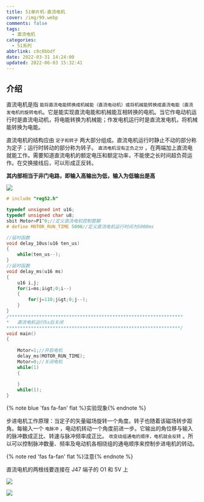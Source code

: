 ```yaml
---
title: 51单片机-直流电机
cover: /img/99.webp
comments: false
tags:
  - 直流电机
categories:
  - 51系列
abbrlink: c8c0bbdf
date: 2022-03-31 14:24:00
updated: 2022-06-03 15:32:41
---
```

## 介绍

直流电机是指 `能将直流电能转换成机械能（直流电动机）或将机械能转换成直流电能（直流发电机的旋转电机`。它是能实现直流电能和机械能互相转换的电机。当它作电动机运行时是直流电动机，将电能转换为机械能；作发电机运行时是直流发电机，将机械能转换为电能。

直流电机的结构应由 `定子和转子` 两大部分组成。直流电机运行时静止不动的部分称为定子；运行时转动的部分称为转子。 `直流电机没有正负之分` ，在两端加上直流电就能工作。需要知道直流电机的额定电压和额定功率，不能使之长时间超负荷运作。在交换接线后，可以形成正反转。

**其内部相当于非门电路，即输入高输出为低，输入为低输出是高**

![](https://image-1309791158.cos.ap-guangzhou.myqcloud.com/其他/202203311421263.png)

```cpp
# include "reg52.h"

typedef unsigned int u16;
typedef unsigned char u8;
sbit Motor=P1^0;//定义直流电机控制管脚
# define MOTOR_RUN_TIME	5000//定义直流电机运行时间为5000ms

//延时函数
void delay_10us(u16 ten_us)
{
	while(ten_us--);
}
//延时函数
void delay_ms(u16 ms)
{
	u16 i,j;
	for(i=ms;i&gt;0;i--)
	{
		for(j=110;j&gt;0;j--);
	}
}
/****************************************************************
*   直流电机运行5s后关闭
****************************************************************/
void main()
{
	
	Motor=1;//开启电机
	delay_ms(MOTOR_RUN_TIME);
	Motor=0;//关闭电机
	while(1)
	{
		
	}
	while(1);
}
```

{% note blue 'fas fa-fan' flat %}实验现象{% endnote %}

步进电机工作原理：当定子的矢量磁场旋转一个角度。转子也随着该磁场转步距角。每输入一个 `电脉冲` ，电动机转动一个角度前进一步。它输出的角位移与输入的脉冲数成正比、转速与脉冲频率成正比。 `改变绕组通电的顺序，电机就会反转` 。所以可以控制脉冲数量、频率及电动机各相绕组的通电顺序来控制步进电机的转动。

{% note red 'fas fa-fan' flat %}注意{% endnote %}

直流电机的两根线要连接在 J47 端子的 O1 和 5V 上

![](https://image-1309791158.cos.ap-guangzhou.myqcloud.com/其他/202203311953794.jpg)

![](https://image-1309791158.cos.ap-guangzhou.myqcloud.com/其他/202203311955052.jpg)